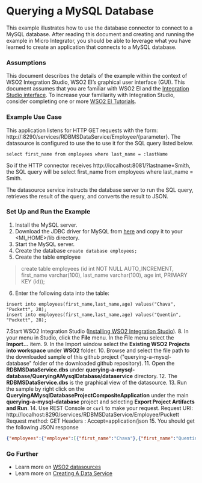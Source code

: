 # Querying a MySQL Database

This example illustrates how to use the database connector to connect to a MySQL database. After reading this document 
and creating and running the example in Micro Integrator, you should be able to leverage what you have learned to create 
an application that connects to a MySQL database.


### Assumptions

This document describes the details of the example within the context of WSO2 Integration Studio, WSO2 EI’s graphical 
user interface (GUI). This document assumes that you are familiar with WSO2 EI and the 
[Integration Studio interface](https://ei.docs.wso2.com/en/latest/micro-integrator/overview/quick-start-guide/). To 
increase your familiarity with Integration Studio, consider completing one or more 
[WSO2 EI Tutorials](https://ei.docs.wso2.com/en/latest/micro-integrator/use-cases/integration-use-cases/).

### Example Use Case

This application listens for HTTP GET requests with the form: http://<host>:8290/services/RDBMSDataService/Employee/{parameter}. 
The datasource is configured to use the <parameter> to use it for the SQL query listed below.

	select first_name from employees where last_name = :lastName 

So if the HTTP connector receives http://localhost:8081/?lastname=Smith, the SQL query will be select first_name from 
employees where last_name = Smith.

The datasource service instructs the database server to run the SQL query, retrieves the result of the query, and 
converts the result to JSON. 

### Set Up and Run the Example
1. Install the MySQL server.
2. Download the JDBC driver for MySQL from [here](https://dev.mysql.com/downloads/connector/j/) and copy it to your 
<MI_HOME>/lib directory.
3. Start the MySQL server.
4. Create the database
```create database employees;```
5. Create the table employee
> create table employees (id int NOT NULL AUTO_INCREMENT, first_name varchar(100), last_name varchar(100), age int,
  PRIMARY KEY (id));
6. Enter the following data into the table:
```
insert into employees(first_name,last_name,age) values("Chava", "Puckett", 28);
insert into employees(first_name,last_name,age) values("Quentin", "Puckett", 28);
```
7.Start WSO2 Integration Studio ([Installing WSO2 Integration Studio](https://ei.docs.wso2.com/en/latest/micro-integrator/develop/installing-WSO2-Integration-Studio/)).
8. In your menu in Studio, click the **File** menu. In the File menu select the **Import...** item.
9. In the Import window select the **Existing WSO2 Projects into workspace** under **WSO2** folder.
10. Browse and select the file path to the downloaded sample of this github project ("querying-a-mysql-database" folder 
of the downloaded github repository).
11. Open the **RDBMSDataService.dbs** under **querying-a-mysql-database/QueryingAMysqlDatabase/dataservice** directory. 
12. The **RDBMSDataService.dbs** is the graphical view of the datasource.
13. Run the sample by right click on the **QueryingAMysqlDatabaseProjectCompositeApplication** under the main 
**querying-a-mysql-database** project and selecting **Export Project Artifacts and Run**.
14. Use REST Console or `curl` to make your request.
        Request URI: http://localhost:8290/services/RDBMSDataService/Employee/Puckett
        Request method: GET
        Headers : Accept=application/json
15. You should get the following JSON response
```json
{"employees":{"employee":[{"first_name":"Chava"},{"first_name":"Quentin"}]}}
```

### Go Further

* Learn more on [WSO2 datasources](https://ei.docs.wso2.com/en/latest/micro-integrator/develop/creating-artifacts/data-services/creating-datasources/)
* Learn more on [Creating A Data Service](https://ei.docs.wso2.com/en/latest/micro-integrator/develop/creating-artifacts/data-services/creating-data-services/)